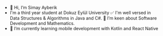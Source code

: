- 👋 Hi, I’m Simay Ayberik
- I'm a third year student at Dokuz Eylül University
✅ I'm well versed in Data Structures & Algorithms in Java and C#.
👯 I’m keen about Software Development and Mathematics.
- 🌱 I’m currently learning mobile development with Kotlin and React Native



<!---
simayberik/simayberik is a ✨ special ✨ repository because its `README.md` (this file) appears on your GitHub profile.
You can click the Preview link to take a look at your changes.
--->

